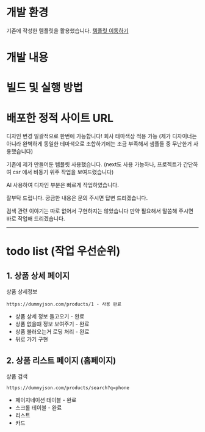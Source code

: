 # 개발 환경
기존에 작성한 템플릿을 활용했습니다.
[템플릿 이동하기](./README.ko.md)

# 개발 내용 



# 빌드 및 실행 방법
# 배포한 정적 사이트 URL



디자인 변경 일괄적으로 한번에 가능합니다! 회사 태마색상 적용 가능
(제가 디자이너는 아니라 완벽하게 동일한 테마색으로 조합하기에는 조금 부족해서 샘플들 중 무난한거 사용했습니다)

기존에 제가 만들어둔 템플릿 사용했습니다. (next도 사용 가능하나, 프로젝트가 간단하여 csr 에서 비동기 위주 작업을 보여드렸습니다)

AI 사용하여 디자인 부분은 빠르게 작업하였습니다.

잘부탁 드립니다. 궁금한 내용은 문의 주시면 답변 드리겠습니다.

검색 관련 이야기는 따로 없어서 구현하지는 않았습니다
만약 필요해서 말씀해 주시면 바로 작업해 드리겠습니다.

---

# todo list (작업 우선순위)

## 1. 상품 상세 페이지

상품 상세정보

```
https://dummyjson.com/products/1 - 사용 완료
```

- 상품 상세 정보 들고오기 - 완료
- 상품 없을떄 정보 보여주기 - 완료
- 상품 불러오는거 로딩 처리 - 완료
- 뒤로 가기 구현

## 2. 상품 리스트 페이지 (홈페이지)

상품 검색

```
https://dummyjson.com/products/search?q=phone
```

- 페이지네이션 테이블 - 완료
- 스크롤 테이블 - 완료
- 리스트
- 카드
